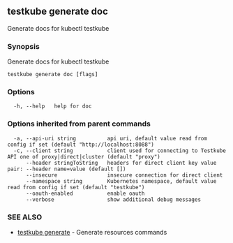 
<head>
  <meta name="og:type" content="reference-doc" />
</head>

## testkube generate doc

Generate docs for kubectl testkube

### Synopsis

Generate docs for kubectl testkube

```
testkube generate doc [flags]
```

### Options

```
  -h, --help   help for doc
```

### Options inherited from parent commands

```
  -a, --api-uri string          api uri, default value read from config if set (default "http://localhost:8088")
  -c, --client string           client used for connecting to Testkube API one of proxy|direct|cluster (default "proxy")
      --header stringToString   headers for direct client key value pair: --header name=value (default [])
      --insecure                insecure connection for direct client
      --namespace string        Kubernetes namespace, default value read from config if set (default "testkube")
      --oauth-enabled           enable oauth
      --verbose                 show additional debug messages
```

### SEE ALSO

* [testkube generate](testkube_generate.md)	 - Generate resources commands

